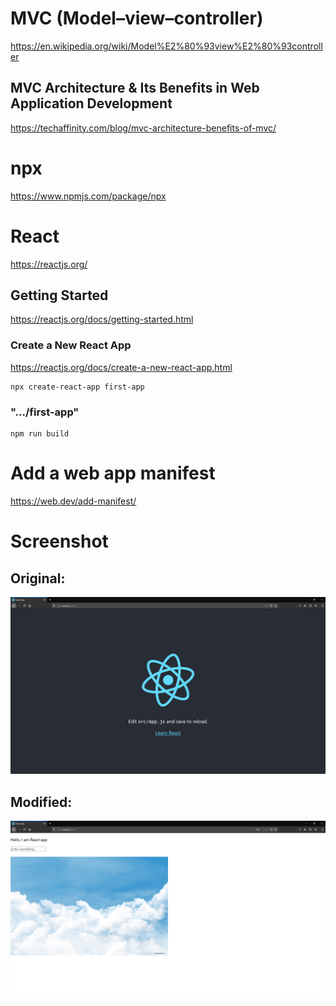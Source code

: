 # MVC (Model–view–controller)

https://en.wikipedia.org/wiki/Model%E2%80%93view%E2%80%93controller  

## MVC Architecture & Its Benefits in Web Application Development

https://techaffinity.com/blog/mvc-architecture-benefits-of-mvc/

# npx

https://www.npmjs.com/package/npx  

# React

https://reactjs.org/  

## Getting Started

https://reactjs.org/docs/getting-started.html  

### Create a New React App

https://reactjs.org/docs/create-a-new-react-app.html  

```
npx create-react-app first-app
```

### ".../first-app"

```
npm run build
```

# Add a web app manifest

https://web.dev/add-manifest/

# Screenshot

## Original:

![screenshot](screenshot.png)

## Modified:

![screenshot](screenshotModified.png)
